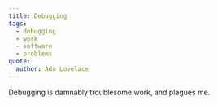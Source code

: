 ```yaml
---
title: Debugging
tags:
  - debugging
  - work
  - software
  - problems
quote:
  author: Ada Lovelace
---
```


Debugging is damnably troublesome work, and plagues me.
